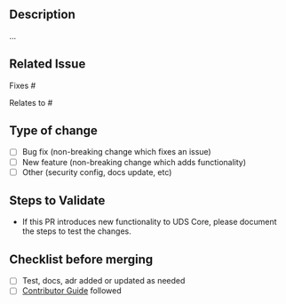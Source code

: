 ## Description

...

## Related Issue

Fixes #
<!-- or -->
Relates to #

## Type of change

- [ ] Bug fix (non-breaking change which fixes an issue)
- [ ] New feature (non-breaking change which adds functionality)
- [ ] Other (security config, docs update, etc)

## Steps to Validate
- If this PR introduces new functionality to UDS Core, please document the steps to test the changes.

## Checklist before merging

- [ ] Test, docs, adr added or updated as needed
- [ ] [Contributor Guide](https://github.com/defenseunicorns/uds-template-capability/blob/main/CONTRIBUTING.md) followed